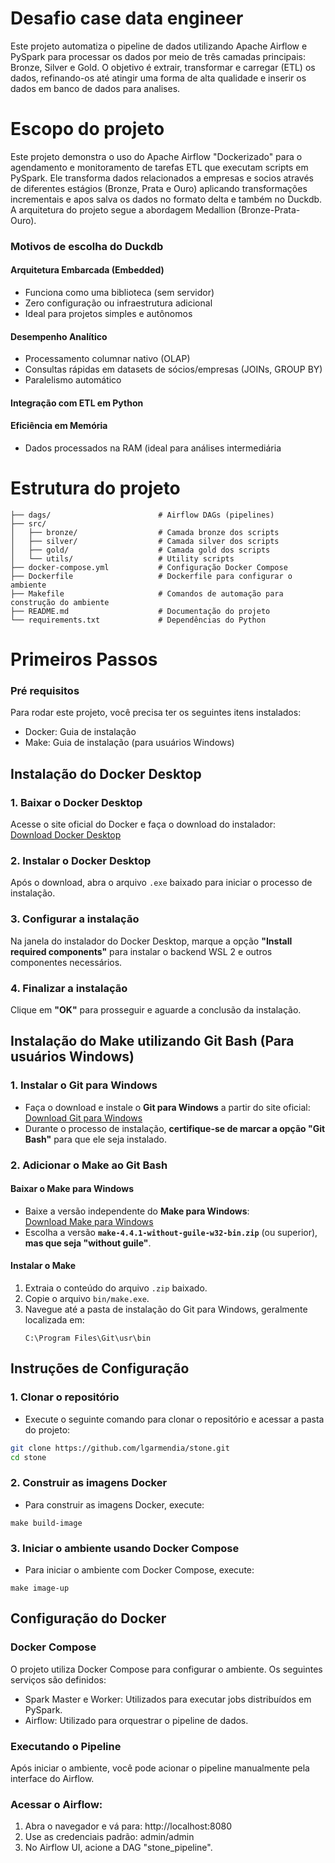 
# Desafio case data engineer

Este projeto automatiza o pipeline de dados utilizando Apache Airflow e PySpark para processar os dados por meio de três camadas principais: Bronze, Silver e Gold. O objetivo é extrair, transformar e carregar (ETL) os dados, refinando-os até atingir uma forma de alta qualidade e inserir os dados em banco de dados para analises.

# Escopo do projeto
Este projeto demonstra o uso do Apache Airflow "Dockerizado" para o agendamento e monitoramento de tarefas ETL que executam scripts em PySpark. Ele transforma dados relacionados a empresas e socios através de diferentes estágios (Bronze, Prata e Ouro) aplicando transformações incrementais e apos salva os dados no formato delta e também no Duckdb.
A arquitetura do projeto segue a abordagem Medallion (Bronze-Prata-Ouro).


### Motivos de escolha do Duckdb
#### Arquitetura Embarcada (Embedded)
* Funciona como uma biblioteca (sem servidor)
* Zero configuração ou infraestrutura adicional
* Ideal para projetos simples e autônomos

#### Desempenho Analítico  
* Processamento columnar nativo (OLAP)
* Consultas rápidas em datasets de sócios/empresas (JOINs, GROUP BY)
* Paralelismo automático 

#### Integração com ETL em Python

#### Eficiência em Memória
* Dados processados na RAM (ideal para análises intermediária

# Estrutura do projeto

``` stone/
├── dags/                        # Airflow DAGs (pipelines) 
├── src/
│   ├── bronze/                  # Camada bronze dos scripts
│   ├── silver/                  # Camada silver dos scripts
│   ├── gold/                    # Camada gold dos scripts
│   └── utils/                   # Utility scripts
├── docker-compose.yml           # Configuração Docker Compose 
├── Dockerfile                   # Dockerfile para configurar o ambiente
├── Makefile                     # Comandos de automação para construção do ambiente
├── README.md                    # Documentação do projeto
└── requirements.txt             # Dependências do Python 
```

# Primeiros Passos

###  Pré requisitos

Para rodar este projeto, você precisa ter os seguintes itens instalados:

* Docker: Guia de instalação
* Make: Guia de instalação (para usuários Windows)


## Instalação do Docker Desktop  

### 1. Baixar o Docker Desktop  
Acesse o site oficial do Docker e faça o download do instalador:  
[Download Docker Desktop](https://www.docker.com/products/docker-desktop/)  

### 2. Instalar o Docker Desktop  
Após o download, abra o arquivo `.exe` baixado para iniciar o processo de instalação.  

### 3. Configurar a instalação  
Na janela do instalador do Docker Desktop, marque a opção **"Install required components"** para instalar o backend WSL 2 e outros componentes necessários.  

### 4. Finalizar a instalação  
Clique em **"OK"** para prosseguir e aguarde a conclusão da instalação.  

## Instalação do Make utilizando Git Bash (Para usuários Windows)  

### 1. Instalar o Git para Windows  
- Faça o download e instale o **Git para Windows** a partir do site oficial:  
  [Download Git para Windows](https://gitforwindows.org/)  
- Durante o processo de instalação, **certifique-se de marcar a opção "Git Bash"** para que ele seja instalado.  

### 2. Adicionar o Make ao Git Bash  

#### Baixar o Make para Windows  
- Baixe a versão independente do **Make para Windows**:  
  [Download Make para Windows](https://sourceforge.net/projects/ezwinports/files/)  
- Escolha a versão **`make-4.4.1-without-guile-w32-bin.zip`** (ou superior), **mas que seja "without guile"**.  

#### Instalar o Make  
1. Extraia o conteúdo do arquivo `.zip` baixado.  
2. Copie o arquivo `bin/make.exe`.  
3. Navegue até a pasta de instalação do Git para Windows, geralmente localizada em:  
   ```plaintext
   C:\Program Files\Git\usr\bin

## Instruções de Configuração  

### 1. Clonar o repositório  
- Execute o seguinte comando para clonar o repositório e acessar a pasta do projeto:  
```sh
git clone https://github.com/lgarmendia/stone.git
cd stone
```
### 2. Construir as imagens Docker  
- Para construir as imagens Docker, execute:  
``` 
make build-image
```
### 3. Iniciar o ambiente usando Docker Compose  
- Para iniciar o ambiente com Docker Compose, execute:  
```
make image-up
```

## Configuração do Docker  

###  Docker Compose
O projeto utiliza Docker Compose para configurar o ambiente.
Os seguintes serviços são definidos:

* Spark Master e Worker: Utilizados para executar jobs distribuídos em PySpark.
*  Airflow: Utilizado para orquestrar o pipeline de dados.

### Executando o Pipeline
Após iniciar o ambiente, você pode acionar o pipeline manualmente pela interface do Airflow.

### Acessar o Airflow:
 1. Abra o navegador e vá para: http://localhost:8080
 2. Use as credenciais padrão: admin/admin
 3. No Airflow UI, acione a DAG "stone_pipeline".
